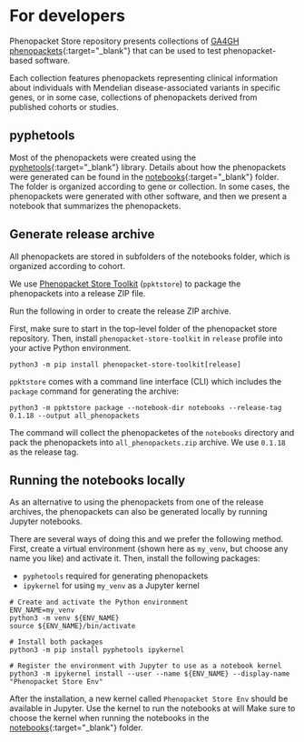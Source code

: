 # For developers

Phenopacket Store repository presents collections of
[GA4GH phenopackets](https://pubmed.ncbi.nlm.nih.gov/35705716){:target="_blank"}
that can be used to test phenopacket-based software.

Each collection features phenopackets representing clinical information 
about individuals with Mendelian disease-associated variants in specific genes, 
or in some case, collections of phenopackets derived from published cohorts or studies.


## pyphetools

Most of the phenopackets were created using the 
[pyphetools](https://github.com/monarch-initiative/pyphetools){:target="_blank"} library. 
Details about how the phenopackets were generated can be found in the 
[notebooks](https://github.com/monarch-initiative/phenopacket-store/tree/main/notebooks){:target="_blank"} folder. 
The folder is organized according to gene or collection.
In some cases, the phenopackets were generated with other software, 
and then we present a notebook that summarizes the phenopackets.


## Generate release archive

All phenopackets are stored in subfolders of the notebooks folder,
which is organized according to cohort.

We use [Phenopacket Store Toolkit](https://github.com/monarch-initiative/phenopacket-store-toolkit)
(`ppktstore`) to package the phenopackets into a release ZIP file.

Run the following in order to create the release ZIP archive.

First, make sure to start in the top-level folder of the phenopacket store repository.
Then, install `phenopacket-store-toolkit` in `release` profile into your active Python environment.

```shell
python3 -m pip install phenopacket-store-toolkit[release]
```

`ppktstore` comes with a command line interface (CLI) which includes the `package` command 
for generating the archive:

```shell
python3 -m ppktstore package --notebook-dir notebooks --release-tag 0.1.18 --output all_phenopackets
```

The command will collect the phenopacketes of the `notebooks` directory 
and pack the phenopackets into `all_phenopackets.zip` archive. We use `0.1.18` as the release tag.


## Running the notebooks locally

As an alternative to using the phenopackets from one of the release archives, 
the phenopackets can also be generated locally by running Jupyter notebooks.  

There are several ways of doing this and we prefer the following method. 
First, create a virtual environment (shown here as `my_venv`, but choose any name you like) and activate it. 
Then, install the following packages:

* `pyphetools` required for generating phenopackets
* `ipykernel` for using `my_venv` as a Jupyter kernel

```shell
# Create and activate the Python environment
ENV_NAME=my_venv
python3 -m venv ${ENV_NAME}
source ${ENV_NAME}/bin/activate

# Install both packages
python3 -m pip install pyphetools ipykernel

# Register the environment with Jupyter to use as a notebook kernel
python3 -m ipykernel install --user --name ${ENV_NAME} --display-name "Phenopacket Store Env"
```

After the installation, a new kernel called `Phenopacket Store Env` should be available in Jupyter. 
Use the kernel to run the notebooks at will Make sure to choose the kernel when running the notebooks 
in the [notebooks](https://github.com/monarch-initiative/phenopacket-store/tree/main/notebooks){:target="_blank"} folder.
